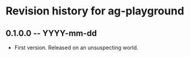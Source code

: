 # Revision history for ag-playground

## 0.1.0.0 -- YYYY-mm-dd

* First version. Released on an unsuspecting world.
